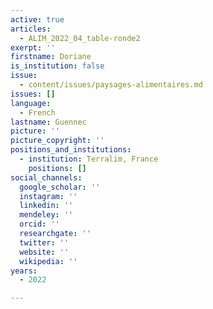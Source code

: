 ```yaml
---
active: true
articles:
  - ALIM_2022_04_table-ronde2
exerpt: ''
firstname: Doriane
is_institution: false
issue:
  - content/issues/paysages-alimentaires.md
issues: []
language:
  - French
lastname: Guennec
picture: ''
picture_copyright: ''
positions_and_institutions:
  - institution: Terralim, France
    positions: []
social_channels:
  google_scholar: ''
  instagram: ''
  linkedin: ''
  mendeley: ''
  orcid: ''
  researchgate: ''
  twitter: ''
  website: ''
  wikipedia: ''
years:
  - 2022

---
```

